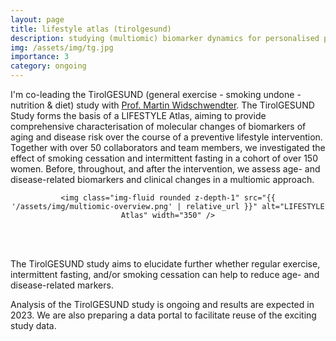 ```yaml
---
layout: page
title: lifestyle atlas (tirolgesund)
description: studying (multiomic) biomarker dynamics for personalised prevention
img: /assets/img/tg.jpg
importance: 3
category: ongoing
---
```


I'm co-leading the TirolGESUND (general exercise - smoking undone - nutrition & diet) study with <a href="https://eutops.institute/institute/leadership" target="_blank">Prof. Martin Widschwendter</a>. The TirolGESUND Study forms the basis of a LIFESTYLE Atlas, aiming to provide comprehensive characterisation of molecular changes of biomarkers of aging and disease risk over the course of a preventive lifestyle intervention. Together with over 50 collaborators and team members, we investigated the effect of smoking cessation and intermittent fasting in a cohort of over 150 women. Before, throughout, and after the intervention, we assess age- and disease-related biomarkers and clinical changes in a multiomic approach.

<center>

    <img class="img-fluid rounded z-depth-1" src="{{ '/assets/img/multiomic-overview.png' | relative_url }}" alt="LIFESTYLE Atlas" width="350" />

</center>

<br><br>

<div class="row">
    <div class="col-sm mt-3 mt-md-0">
        <img class="img-fluid rounded z-depth-1" src="{{ '/assets/img/if.jpg' | relative_url }}" alt="" title="intermittent fasting"/>
    </div>
    <div class="col-sm mt-3 mt-md-0">
        <img class="img-fluid rounded z-depth-1" src="{{ '/assets/img/smoke_stop.jpg' | relative_url }}" alt="" title="smoking cessation"/>
    </div>
    <div class="col-sm mt-3 mt-md-0">
        <img class="img-fluid rounded z-depth-1" src="{{ '/assets/img/exercise.jpg' | relative_url }}" alt="" title="exercise"/>
    </div>
</div>
<div class="caption">
    The TirolGESUND study aims to elucidate further whether regular exercise, intermittent fasting, and/or smoking cessation can help to reduce age- and disease-related markers.
</div>

Analysis of the TirolGESUND study is ongoing and results are expected in 2023. We are also preparing a data portal to facilitate reuse of the exciting study data.